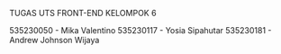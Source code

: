 TUGAS UTS FRONT-END KELOMPOK 6


535230050 - Mika Valentino
535230117 - Yosia Sipahutar
535230181 - Andrew Johnson Wijaya
